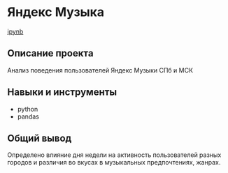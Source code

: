 # Яндекс Музыка
[ipynb](https://github.com/ksyuuush/yandex_practicum/blob/main/01_yandex_music/01_yandex_music.ipynb)

## Описание проекта
Анализ поведения пользователей Яндекс Музыки СПб и МСК
## Навыки и инструменты
- python
- pandas

## Общий вывод
Определено влияние дня недели на активность пользователей разных городов и различия во вкусах в музыкальных предпочтениях, жанрах. 

